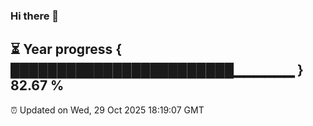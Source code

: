 ### Hi there 👋
⏳ Year progress { ████████████████████████▁▁▁▁▁▁ } 82.67 %
---
⏰ Updated on Wed, 29 Oct 2025 18:19:07 GMT

